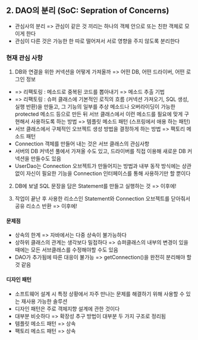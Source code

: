 ## 2. DAO의 분리 (SoC: Sepration of Concerns)

- 관심사의 분리 => 관심이 같은 것 끼리는 하나의 객체 안으로 또는 친한 객체로 모이게 한다
- 관심이 다른 것은 가능한 한 따로 떨어져서 서로 영향을 주지 않도록 분리한다

### 현재 관심 사항

1. DB와 연결을 위한 커넥션을 어떻게 가져올까 => 어떤 DB, 어떤 드라이버, 어떤 로그인 정보

* => 리팩토링 : 메소드로 중복된 코드를 뽑아내기 => 메소드 추출 기법
* => 리팩토링 : 슈퍼 클래스에 기본적인 로직의 흐름 (커넥션 가져오기, SQL 생성, 실행 반환)을 만들고, 그 기능의 일부를 추상 메소드나 오버라이딩이 가능한 protected 메소드 등으로 만든 뒤 서브
  클래스에서 이런 메소드를 필요에 맞게 구현해서 사용하도록 하는 방법 => 템플릿 메소드 패턴 (스프링에서 애용 하는 패턴)
* 서브 클래스에서 구체적인 오브젝트 생성 방법을 결정하게 하는 방법 => 팩토리 메소드 패턴
* Connection 객체를 만들어 내는 것은 서브 클래스의 관심사항
* 서버의 DB 커넥션 풀에서 가져올 수도 있고, 드라이버를 직접 이용해 새로운 DB 커넥션을 만들수도 있음
* UserDao는 Connection 오브젝트가 만들어지는 방법과 내부 동작 방식에는 상관없이 자신이 필요한 기능을 Connection 인터페이스를 통해 사용하기만 할 뿐이다

2. DB에 보낼 SQL 문장을 담은 Statement를 만들고 실행하는 것 => 이후에!

3. 작업이 끝난 후 사용한 리소스인 Statement와 Connection 오브젝트를 닫아줘서 공유 리소스 반환 => 이후에!

#### 문제점

- 상속의 한계 => 자바에서는 다중 상속이 불가능하다
- 상하위 클래스의 관계는 생각보다 밀접하다 => 슈퍼클래스의 내부의 변경이 있을 때에는 모든 서브클래스를 수정해야할 수도 있음
- DAO가 추가됨에 따른 대응이 불가능 => getConnection()을 완전히 분리해야 할 것 같음

#### 디자인 패턴

- 소프트웨어 설계 시 특정 상황에서 자주 만나는 문제를 해결하기 위해 사용할 수 있는 재사용 가능한 솔루션
- 디자인 패턴은 주로 객체지향 설계에 관한 것이다
- 대부분 비슷하다 => 확장성 추구 방법이 대부분 두 가지 구조로 정리됨
- 템플릿 메소드 패턴 => 상속
- 팩토리 메소드 패턴 => 상속

